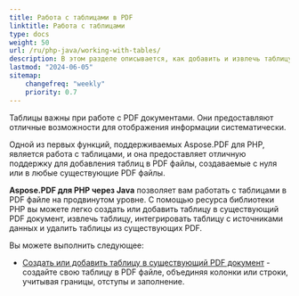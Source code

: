 ```yaml
---
title: Работа с таблицами в PDF 
linktitle: Работа с таблицами
type: docs
weight: 50
url: /ru/php-java/working-with-tables/
description: В этом разделе описывается, как добавить и извлечь таблицу, как манипулировать и интегрировать таблицу с использованием PHP.
lastmod: "2024-06-05"
sitemap:
    changefreq: "weekly"
    priority: 0.7
---
```


Таблицы важны при работе с PDF документами. Они предоставляют отличные возможности для отображения информации систематически.

Одной из первых функций, поддерживаемых Aspose.PDF для PHP, является работа с таблицами, и она предоставляет отличную поддержку для добавления таблиц в PDF файлы, создаваемые с нуля или в любые существующие PDF файлы.

**Aspose.PDF для PHP через Java** позволяет вам работать с таблицами в PDF файле на продвинутом уровне. С помощью ресурса библиотеки PHP вы можете легко создать или добавить таблицу в существующий PDF документ, извлечь таблицу, интегрировать таблицу с источниками данных и удалить таблицы из существующих PDF.

Вы можете выполнить следующее:

- [Создать или добавить таблицу в существующий PDF документ](/pdf/ru/php-java/add-table-in-existing-pdf-document/) - создайте свою таблицу в PDF файле, объединяя колонки или строки, учитывая границы, отступы и заполнение.